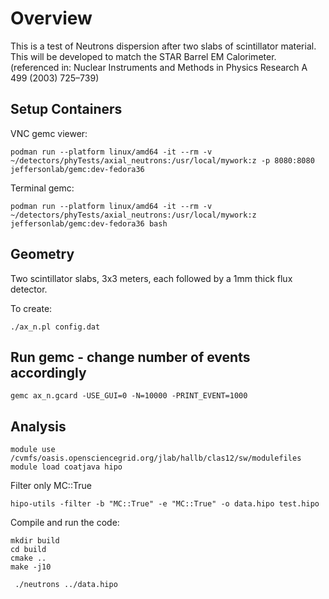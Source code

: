 # Overview

This is a test of Neutrons dispersion after two slabs of scintillator material. 
This will be developed to match the STAR Barrel EM Calorimeter.
(referenced in: Nuclear Instruments and Methods in Physics Research A 499 (2003) 725–739)

## Setup Containers
VNC gemc viewer: 
```
podman run --platform linux/amd64 -it --rm -v ~/detectors/phyTests/axial_neutrons:/usr/local/mywork:z -p 8080:8080 jeffersonlab/gemc:dev-fedora36
```
Terminal gemc:
```
podman run --platform linux/amd64 -it --rm -v ~/detectors/phyTests/axial_neutrons:/usr/local/mywork:z jeffersonlab/gemc:dev-fedora36 bash
```

## Geometry

Two scintillator slabs, 3x3 meters, each followed by a 1mm thick flux detector.

To create: 

```
./ax_n.pl config.dat
```


## Run gemc - change number of events accordingly

```
gemc ax_n.gcard -USE_GUI=0 -N=10000 -PRINT_EVENT=1000
```

## Analysis


```
module use /cvmfs/oasis.opensciencegrid.org/jlab/hallb/clas12/sw/modulefiles
module load coatjava hipo
```

Filter only MC::True

```
hipo-utils -filter -b "MC::True" -e "MC::True" -o data.hipo test.hipo
```

Compile and run the code:

```
mkdir build
cd build
cmake ..
make -j10

 ./neutrons ../data.hipo 

```


